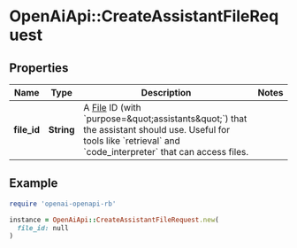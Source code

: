 # OpenAiApi::CreateAssistantFileRequest

## Properties

| Name | Type | Description | Notes |
| ---- | ---- | ----------- | ----- |
| **file_id** | **String** | A [File](/docs/api-reference/files) ID (with &#x60;purpose&#x3D;\&quot;assistants\&quot;&#x60;) that the assistant should use. Useful for tools like &#x60;retrieval&#x60; and &#x60;code_interpreter&#x60; that can access files. |  |

## Example

```ruby
require 'openai-openapi-rb'

instance = OpenAiApi::CreateAssistantFileRequest.new(
  file_id: null
)
```

